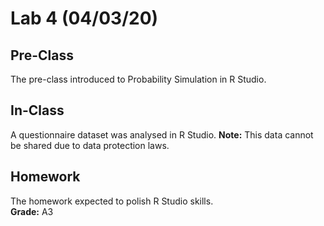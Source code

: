 # Lab 4 (04/03/20)

## Pre-Class
The pre-class introduced to Probability Simulation in R Studio.

## In-Class
A questionnaire dataset was analysed in R Studio.
**Note:** This data cannot be shared due to data protection laws.

## Homework
The homework expected to polish R Studio skills. <br />
**Grade:** A3